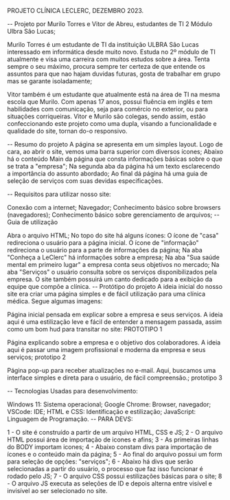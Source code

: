 PROJETO CLÍNICA LECLERC, DEZEMBRO 2023.

-- Projeto por Murilo Torres e Vitor de Abreu, estudantes de TI 2 Módulo Ulbra São Lucas;

Murilo Torres é um estudante de TI da instituição ULBRA São Lucas interessado em informática desde muito novo. Estuda no 2º módulo de TI atualmente e visa uma carreira com muitos estudos sobre a área. Tenta sempre o seu máximo, procura sempre ter certeza de que entende os assuntos para que nao hajam duvidas futuras, gosta de trabalhar em grupo mas se garante isoladamente;

Vitor também é um estudante que atualmente está na área de TI na mesma escola que Murilo. Com apenas 17 anos, possui fluência em inglês e tem habilidades com comunicação, seja para comércio no exterior, ou para situações corriqueiras. Vitor e Murilo são colegas, sendo assim, estão confeccionando este projeto como uma dupla, visando a funcionalidade e qualidade do site, tornan do-o responsivo.

-- Resumo do projeto A página se apresenta em um simples layout. Logo de cara, ao abrir o site, vemos uma barra superior com diversos ícones; Abaixo há o conteúdo Main da página que consta informações básicas sobre o que se trata a "empresa"; Na segunda aba da página há um texto esclarecendo a importância do assunto abordado; Ao final dá página há uma guia de seleção de serviços com suas devidas especificações.

-- Requisitos para utilizar nosso site:

Conexão com a internet;
Navegador;
Conhecimento básico sobre browsers (navegadores);
Conhecimento básico sobre gerenciamento de arquivos;
-- Guia de utilização

Abra o arquivo HTML;
No topo do site há alguns ícones:
O ícone de "casa" redireciona o usuário para a página inicial.
O ícone de "informação" redireciona o usuário para a parte de informações da página;
Na aba "Conheça a LeClerc" há informações sobre a empresa;
Na aba "Sua saúde mental em primeiro lugar" a empresa conta seus objetivos no mercado;
Na aba "Serviços" o usuário consulta sobre os serviços disponibilizados pela empresa.
O site também possuirá um canto dedicado para a exibição da equipe que compõe a clínica.
-- Protótipo do projeto A ideia inicial do nosso site era criar uma página simples e de fácil utilização para uma clínica médica. Segue algumas imagens:

Página inicial pensada em explicar sobre a empresa e seus serviços. A ideia aqui é uma estilização leve e fácil de entender a mensagem passada, assim como um bom hud para transitar no site: PROTOTIPO 1

Página explicando sobre a empresa e o objetivo dos colaboradores. A ideia aqui é passar uma imagem profissional e moderna da empresa e seus serviços; prototipo 2

Página pop-up para receber atualizações no e-mail. Aqui, buscamos uma interface simples e direta para o usuário, de fácil compreensão.; prototipo 3

-- Tecnologias Usadas para desenvolvimento:

Windows 11: Sistema operacional;
Google Chrome: Browser, navegador;
VSCode: IDE;
HTML e CSS: Identificação e estilização;
JavaScript: Linguagem de Programação.
-- PARA DEVS:

1 - O site é construído a partir de um arquivo HTML, CSS e JS;
2 - O arquivo HTML possui área de importação de icones e afins;
3 - As primeiras linhas do BODY importam icones;
4 - Abaixo constam divs para importação de ícones e o conteúdo main da página;
5 - Ao final do arquivo possui um form para seleção de opções: "serviços";
6 - Abaixo há divs que serão selecionadas a partir do usuário, o processo que faz isso funcionar é rodado pelo JS;
7 - O arquivo CSS possui estilizações básicas para o site;
8 - O arquivo JS executa as seleções de ID e depois alterna entre visível e invisível ao ser selecionado no site.
